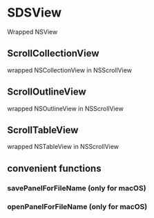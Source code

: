 # SDSView

Wrapped NSView

## ScrollCollectionView
wrapped NSCollectionView in NSScrollView

## ScrollOutlineView
wrapped NSOutlineView in NSScrollView

## ScrollTableView
wrapped NSTableView in NSScrollView


## convenient functions

### savePanelForFileName (only for macOS)
### openPanelForFileName (only for macOS)
